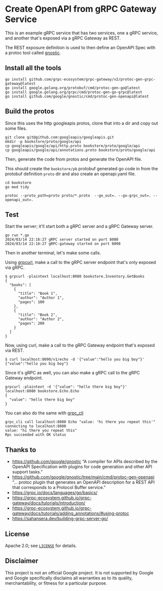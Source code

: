 # Create OpenAPI from gRPC Gateway Service

This is an example gRPC service that has two services, one a gRPC service, and another that's exposed via a gRPC Gateway as REST.

The REST exposure definition is used to then define an OpenAPI Spec with a protoc tool called [gnostic](https://github.com/google/gnostic).


## Install all the tools

```
go install github.com/grpc-ecosystem/grpc-gateway/v2/protoc-gen-grpc-gateway@latest
go install google.golang.org/protobuf/cmd/protoc-gen-go@latest
go install google.golang.org/grpc/cmd/protoc-gen-go-grpc@latest
go install github.com/google/gnostic/cmd/protoc-gen-openapi@latest
```

## Build the protos

Since this uses the http googleapis protos, clone that into a dir and copy out some files.

```
git clone git@github.com:googleapis/googleapis.git
mkdir -p bookstore/proto/google/api
cp googleapis/google/api/http.proto bookstore/proto/google/api
cp googleapis/google/api/annotations.proto bookstore/proto/google/api
```

Then, generate the code from protos and generate the OpenAPI file.

This should create the `bookstore/pb` protobuf generated go code in from the protobuf definition `proto` dir and also create an openapi.yaml file.

```
cd bookstore
go mod tidy

protoc --proto_path=proto proto/*.proto  --go_out=. --go-grpc_out=. --openapi_out=.
```

## Test

Start the server; it'll start both a gRPC server and a gRPC Gateway server.


```
go run *.go
2024/03/14 22:16:27 gRPC server started on port 8080
2024/03/14 22:16:27 gRPC-gateway started on port 8090
```

Then in another terminal, let's make some calls.

Using [grpcurl](https://github.com/fullstorydev/grpcurl), make a call to the gRPC server endpoint that's only exposed via gRPC.


```
$ grpcurl -plaintext localhost:8080 bookstore.Inventory.GetBooks
{
  "books": [
    {
      "title": "Book 1",
      "author": "Author 1",
      "pages": 100
    },
    {
      "title": "Book 2",
      "author": "Author 2",
      "pages": 200
    }
  ]
}
```

Now, using curl, make a call to the gRPC Gateway endpoint that's exposed via REST.


```
$ curl localhost:8090/v1/echo -d '{"value":"hello you big boy"}'
{"value":"hello you big boy"}

```

Since it's gRPC as well, you can also make a gRPC call to the gRPC Gateway endpoint.

```
grpcurl -plaintext -d '{"value": "hello there big boy"}' localhost:8080 bookstore.Echo.Echo
{
  "value": "hello there big boy"
}
```

You can also do the same with [grpc_cli](https://github.com/grpc/grpc/blob/master/doc/command_line_tool.md)


```
grpc_cli call localhost:8080 Echo "value: 'hi there you repeat this'"
connecting to localhost:8080
value: "hi there you repeat this"
Rpc succeeded with OK status
```


## Thanks to

* https://github.com/google/gnostic “A compiler for APIs described by the OpenAPI Specification with plugins for code generation and other API support tasks.”
* https://github.com/google/gnostic/tree/main/cmd/protoc-gen-openapi “... protoc plugin that generates an OpenAPI description for a REST API that corresponds to a Protocol Buffer service.”
* https://grpc.io/docs/languages/go/basics/
* https://grpc-ecosystem.github.io/grpc-gateway/docs/tutorials/introduction/
* https://grpc-ecosystem.github.io/grpc-gateway/docs/tutorials/adding_annotations/#using-protoc
* https://sahansera.dev/building-grpc-server-go/


## License

Apache 2.0; see [`LICENSE`](LICENSE) for details.

## Disclaimer

This project is not an official Google project. It is not supported by
Google and Google specifically disclaims all warranties as to its quality,
merchantability, or fitness for a particular purpose.
